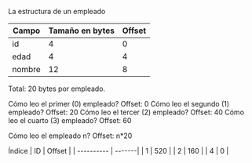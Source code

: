 
La estructura de un empleado

| Campo      | Tamaño en bytes | Offset |
| ---------- | --------------- | ------ | 
| id         | 4               | 0 |
| edad       | 4               | 4 |
| nombre     | 12              | 8 |

Total: 20 bytes por empleado.

Cómo leo el primer (0) empleado? Offset: 0
Cómo leo el segundo (1) empleado? Offset: 20
Cómo leo el tercer (2) empleado? Offset: 40
Cómo leo el cuarto (3) empleado? Offset: 60

Cómo leo el empleado n? Offset: n*20

Índice
| ID         | Offset |
| ---------- | -------|
| 1          | 520    |
| 2          | 160    |
| 4          | 0      |